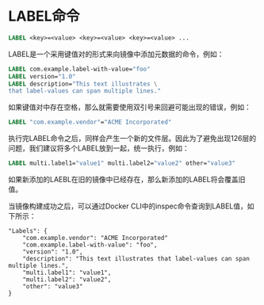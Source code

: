 # LABEL命令

```dockerfile
LABEL <key>=<value> <key>=<value> <key>=<value> ...
```

LABEL是一个采用键值对的形式来向镜像中添加元数据的命令，例如：

```dockerfile
LABEL com.example.label-with-value="foo"
LABEL version="1.0"
LABEL description="This text illustrates \
that label-values can span multiple lines."
```

如果键值对中存在空格，那么就需要使用双引号来回避可能出现的错误，例如：

```dockerfile
LABEL "com.example.vendor"="ACME Incorporated"
```

执行完LABEL命令之后，同样会产生一个新的文件层。因此为了避免出现126层的问题，我们建议将多个LABEL放到一起，统一执行，例如：

```dockerfile
LABEL multi.label1="value1" multi.label2="value2" other="value3"
```

如果新添加的LAEBL在旧的镜像中已经存在，那么新添加的LABEL将会覆盖旧值。

当镜像构建成功之后，可以通过Docker CLI中的inspec命令查询到LABEL值，如下所示：

```shell
"Labels": {
    "com.example.vendor": "ACME Incorporated"
    "com.example.label-with-value": "foo",
    "version": "1.0",
    "description": "This text illustrates that label-values can span multiple lines.",
    "multi.label1": "value1",
    "multi.label2": "value2",
    "other": "value3"
}
```
